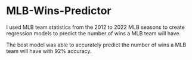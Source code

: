 # MLB-Wins-Predictor

I used MLB team statistics from the 2012 to 2022 MLB seasons to create regression models to predict the number of wins a MLB team will have. 

The best model was able to accurately predict the number of wins a MLB team will have with 92% accuracy. 
